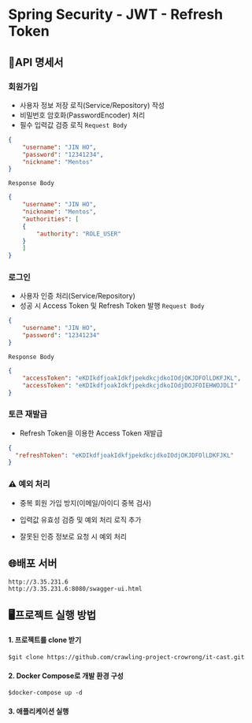 # Spring Security - JWT - Refresh Token

## 🔎API 명세서
### 회원가입

- 사용자 정보 저장 로직(Service/Repository) 작성
- 비밀번호 암호화(PasswordEncoder) 처리
- 필수 입력값 검증 로직
  `Request Body`
```json
{
    "username": "JIN HO",
    "password": "12341234",
    "nickname": "Mentos"
}
```
`Response Body`
```json
{
    "username": "JIN HO",
    "nickname": "Mentos",
    "authorities": [
	{
	    "authority": "ROLE_USER"
	}
    ]		
}
```

### 로그인
- 사용자 인증 처리(Service/Repository)
- 성공 시 Access Token 및 Refresh Token 발행
  `Request Body`
```json
{
    "username": "JIN HO",
    "password": "12341234"
}
```
`Response Body`
```json
{
    "accessToken": "eKDIkdfjoakIdkfjpekdkcjdkoIOdjOKJDFOlLDKFJKL",
    "accessToken": "eKDIkdfjoakIdkfjpekdkcjdkoIOdjDOJFOIEHWOJDLI"
}
```

### 토큰 재발급
- Refresh Token을 이용한 Access Token 재발급
```json
{
  "refreshToken": "eKDIkdfjoakIdkfjpekdkcjdkoIOdjOKJDFOlLDKFJKL"
}
```

### ⚠️ 예외 처리
* 중복 회원 가입 방지(이메일/아이디 중복 검사)
* 입력값 유효성 검증 및 예외 처리 로직 추가

* 잘못된 인증 정보로 요청 시 예외 처리

## 🌐배포 서버
```angular2html
http://3.35.231.6
http://3.35.231.6:8080/swagger-ui.html
```

## 🖥️프로젝트 실행 방법

#### 1. 프로젝트를 clone 받기
```shell
$git clone https://github.com/crawling-project-crowrong/it-cast.git
```
#### 2. Docker Compose로 개발 환경 구성
```shell
$docker-compose up -d
```
#### 3. 애플리케이션 실행
